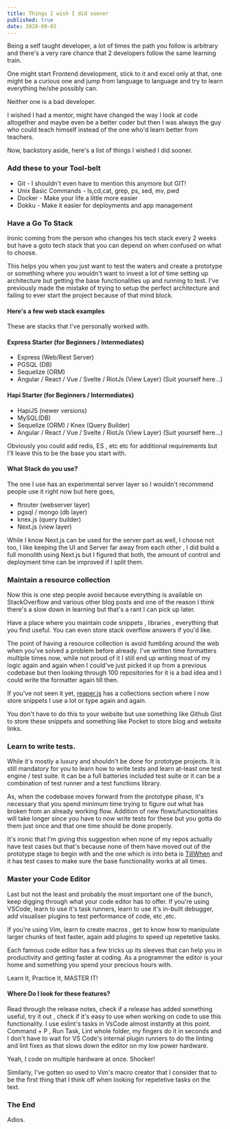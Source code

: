 ```yaml
---
title: Things I wish I did sooner
published: true
date: 2020-09-02
---
```


Being a self taught developer, a lot of times the path you follow is arbitrary and there's a very rare chance that 2 developers follow the same
learning train.

One might start Frontend development, stick to it and excel only at that, one might be a curious one and jump from language to language and try to
learn everything he/she possibly can.

Neither one is a bad developer.

I wished I had a mentor, might have changed the way I look at code altogether and maybe even be a better coder but then I was always the guy who could
teach himself instead of the one who'd learn better from teachers.

Now, backstory aside, here's a list of things I wished I did sooner.

### Add these to your Tool-belt

- Git - I shouldn't even have to mention this anymore but GIT!
- Unix Basic Commands - ls,cd,cat, grep, ps, sed, mv, pwd
- Docker - Make your life a little more easier
- Dokku - Make it easier for deployments and app management

### Have a Go To Stack

Ironic coming from the person who changes his tech stack every 2 weeks but have a goto tech stack that you can depend on when confused on what to
choose.

This helps you when you just want to test the waters and create a prototype or something where you wouldn't want to invest a lot of time setting up
architecture but getting the base functionalities up and running to test. I've previously made the mistake of trying to setup the perfect architecture
and failing to ever start the project because of that mind block.

#### Here's a few web stack examples

These are stacks that I've personally worked with.

#### Express Starter (for Beginners / Intermediates)

- Express (Web/Rest Server)
- PGSQL (DB)
- Sequelize (ORM)
- Angular / React / Vue / Svelte / RiotJs (View Layer) (Suit yourself here...)

#### Hapi Starter (for Beginners / Intermediates)

- HapiJS (newer versions)
- MySQL(DB)
- Sequelize (ORM) / Knex (Query Builder)
- Angular / React / Vue / Svelte / RiotJs (View Layer) (Suit yourself here...)

Obviously you could add redis, ES , etc etc for additional requirements but I'll leave this to be the base you start with.

#### What Stack do you use?

The one I use has an experimental server layer so I wouldn't recommend people use it right now but here goes,

- ftrouter (webserver layer)
- pgsql / mongo (db layer)
- knex.js (query builder)
- Next.js (view layer)

While I know Next.js can be used for the server part as well, I choose not too, I like keeping the UI and Server far away from each other , I did
build a full monolith using Next.js but I figured that both, the amount of control and deployment time can be improved if I split them.

### Maintain a resource collection

Now this is one step people avoid because everything is available on StackOverflow and various other blog posts and one of the reason I think there's
a slow down in learning but that's a rant I can pick up later.

Have a place where you maintain code snippets , libraries , everything that you find useful. You can even store stack overflow answers if you'd like.

The point of having a resource collection is avoid fumbling around the web when you've solved a problem before already. I've written time formatters
multiple times now, while not proud of it I still end up writing most of my logic again and again when I could've just picked it up from a previous
codebase but then looking through 100 repositories for it is a bad idea and I could write the formatter again till then.

If you've not seen it yet, [reaper.is](https://reaper.is) has a collections section where I now store snippets I use a lot or type again and again.

You don't have to do this to your website but use something like Github Gist to store these snippets and something like Pocket to store blog and
website links.

### Learn to write tests.

While it's mostly a luxury and shouldn't be done for prototype projects. It is still mandatory for you to learn how to write tests and learn at-least
one test engine / test suite. It can be a full batteries included test suite or it can be a combination of test runner and a test functions library.

As, when the codebase moves forward from the prototype phase, it's necessary that you spend minimum time trying to figure out what has broken from an
already working flow. Addition of new flows/functionalities will take longer since you have to now write tests for these but you gotta do them just
once and that one time should be done properly.

It's ironic that I'm giving this suggestion when none of my repos actually have test cases but that's because none of them have moved out of the
prototype stage to begin with and the one which is into beta is [TillWhen](https://tillwhen.barelyhuman.dev) and it has test cases to make sure the
base functionality works at all times.

### Master your Code Editor

Last but not the least and probably the most important one of the bunch, keep digging through what your code editor has to offer. If you're using
VSCode, learn to use it's task runners, learn to use it's in-built debugger, add visualiser plugins to test performance of code, etc ,etc.

If you're using Vim, learn to create macros , get to know how to manipulate larger chunks of text faster, again add plugins to speed up repetetive
tasks.

Each famous code editor has a few tricks up its sleeves that can help you in productivity and getting faster at coding. As a programmer the editor is
your home and something you spend your precious hours with.

Learn It, Practice It, MASTER IT!

#### Where Do I look for these features?

Read through the release notes, check if a release has added something useful, try it out , check if it's easy to use when working on code to use this
functionality. I use eslint's tasks in VsCode almost instantly at this point. Command + P , Run Task, Lint whole folder, my fingers do it in seconds
and I don't have to wait for VS Code's internal plugin runners to do the linting and lint fixes as that slows down the editor on my low power
hardware.

Yeah, I code on multiple hardware at once. Shocker!

Similarly, I've gotten so used to Vim's macro creator that I consider that to be the first thing that I think off when looking for repetetive tasks on
the text.

### The End

Adios.
